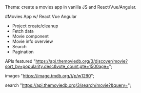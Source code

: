 Thema: create a movies app in vanilla JS and React/Vue/Angular.

#Movies App w/ React Vue Angular
  - Project create/cleanup
  - Fetch data 
  - Movie component
  - Movie info overview
  - Search
  - Pagination

APIs
featured "https://api.themoviedb.org/3/discover/movie?sort_by=popularity.desc&vote_count.gte=1500age=";

images "https://image.tmdb.org/t/p/w1280";

search "https://api.themoviedb.org/3/search/movie?&query=";
